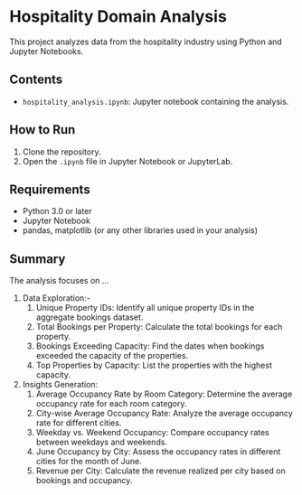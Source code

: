 
# Hospitality Domain Analysis

This project analyzes data from the hospitality industry using Python and Jupyter Notebooks.

## Contents
- `hospitality_analysis.ipynb`: Jupyter notebook containing the analysis.

## How to Run
1. Clone the repository.
2. Open the `.ipynb` file in Jupyter Notebook or JupyterLab.

## Requirements
- Python 3.0 or later
- Jupyter Notebook
- pandas, matplotlib (or any other libraries used in your analysis)

## Summary
The analysis focuses on ...
1. Data Exploration:-
    1. Unique Property IDs: Identify all unique property IDs in the aggregate bookings dataset.
    2. Total Bookings per Property: Calculate the total bookings for each property.
    3. Bookings Exceeding Capacity: Find the dates when bookings exceeded the capacity of the properties.
    4. Top Properties by Capacity: List the properties with the highest capacity.
2. Insights Generation:
    1. Average Occupancy Rate by Room Category: Determine the average occupancy rate for each room category.
    2. City-wise Average Occupancy Rate: Analyze the average occupancy rate for different cities.
    3. Weekday vs. Weekend Occupancy: Compare occupancy rates between weekdays and weekends.
    4. June Occupancy by City: Assess the occupancy rates in different cities for the month of June.
    5. Revenue per City: Calculate the revenue realized per city based on bookings and occupancy.
